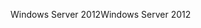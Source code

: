 <span data-ttu-id="35ebe-101">Windows Server 2012</span><span class="sxs-lookup"><span data-stu-id="35ebe-101">Windows Server 2012</span></span>